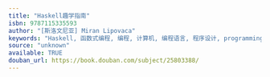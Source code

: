 ```yaml
---
title: "Haskell趣学指南"
isbn: 9787115335593
author: "[斯洛文尼亚] Miran Lipovaca"
keywords: "Haskell, 函数式编程, 编程, 计算机, 编程语言, 程序设计, programming, haskell"
source: "unknown"
available: TRUE
douban_url: https://book.douban.com/subject/25803388/
---
```

